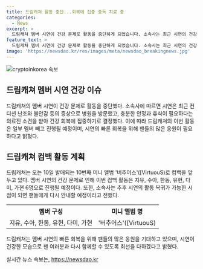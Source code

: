 ```yaml
---
title: 드림캐쳐 활동 중단...회복에 집중 중독 치료 중
categories:
  - News
excerpt: >
  드림캐쳐 멤버 시연이 건강 문제로 활동을 중단하게 되었습니다. 소속사는 최근 시연의 건강 상태로 인해 병원을 방문하게 되었고, 충분한 안정과 휴식이 필요하다는 의료진의 소견을 받았다고 밝혔습니다. 이에, 드림캐쳐는 이번 컴백 활동을 6명의 멤버로 진행할 예정이며, 시연의 빠른 회복을 위해 팬들의 응원을 부탁하고 있습니다. 미니 앨범 버추어스로의 컴백을 앞둔 상황에서 시연의 건강이 최우선이라는 판단 아래, 회복에 집중하게 된 결정에 대해 이해와 지지를 당부하고 있습니다. 
feature_text: >
  드림캐쳐 멤버 시연이 건강 문제로 활동을 중단하게 되었습니다. 소속사는 최근 시연의 건강 상태로 인해 병원을 방문하게 되었고, 충분한 안정과 휴식이 필요하다는 의료진의 소견을 받았다고 밝혔습니다. 이에, 드림캐쳐는 이번 컴백 활동을 6명의 멤버로 진행할 예정이며, 시연의 빠른 회복을 위해 팬들의 응원을 부탁하고 있습니다. 미니 앨범 버추어스로의 컴백을 앞둔 상황에서 시연의 건강이 최우선이라는 판단 아래, 회복에 집중하게 된 결정에 대해 이해와 지지를 당부하고 있습니다. 
image: 'https://newsdao.kr/res/images/meta/newsdao_breakingnews.jpg'
---
```


<p><img src="https://newsdao.kr/res/images/meta/newsdao_breakingnews.jpg" alt="cryptoinkorea 속보" /></p>

<h2 data-ke-size="size26">드림캐쳐 멤버 시연 건강 이슈</h2>

<p data-ke-size="size16"></p>

<p>드림캐쳐의 멤버 시연이 건강 문제로 활동을 중단했다. 소속사에 따르면 시연은 최근 컨디션 난조와 불안감 등의 증상으로 병원을 방문했고, 충분한 안정과 휴식이 필요하다는 의료진 소견을 받아 건강 회복에 집중하기로 결정했다. 이에 따라 드림캐쳐의 이번 활동은 일부 멤버 빼고 진행될 예정이며, 시연의 빠른 회복을 위해 팬들의 많은 응원이 필요하다고 밝혔다.</p>

<h2 data-ke-size="size26">드림캐쳐 컴백 활동 계획</h2>

<p data-ke-size="size16"></p>

<p>드림캐쳐는 오는 10일 발매되는 10번째 미니 앨범 '버추어스'([VirtuouS)로 컴백을 앞두고 있다. 멤버 시연의 건강 문제로 인해 이번 컴백 활동은 지유, 수아, 한동, 유현, 다미, 가현 6명으로 진행될 예정이다. 또한, 소속사는 추후 시연의 활동 복귀가 가능한 시점이 되면 팬들에게 다시 안내할 예정이라고 전했다.</p>

<p data-ke-size="size16"></p>

<table>
    <tr>
        <th style="text-align: center;">멤버 구성</th>
        <th style="text-align: center;">미니 앨범 명</th>
    </tr>
    <tr>
        <td style="text-align: center;">지유, 수아, 한동, 유현, 다미, 가현</td>
        <td style="text-align: center;">'버추어스'([VirtuouS)</td>
    </tr>
</table>

<p data-ke-size="size16"></p>

<p>드림캐쳐는 멤버 시연의 빠른 회복을 위해 팬들의 많은 응원을 기대하고 있으며, 시연이 건강한 모습으로 팬 여러분과 다시 함께할 수 있도록 최선을 다하겠다고 밝혔다.</p>
실시간 뉴스 속보는, <a href="https://newsdao.kr" rel="dofollow">https://newsdao.kr</a>


